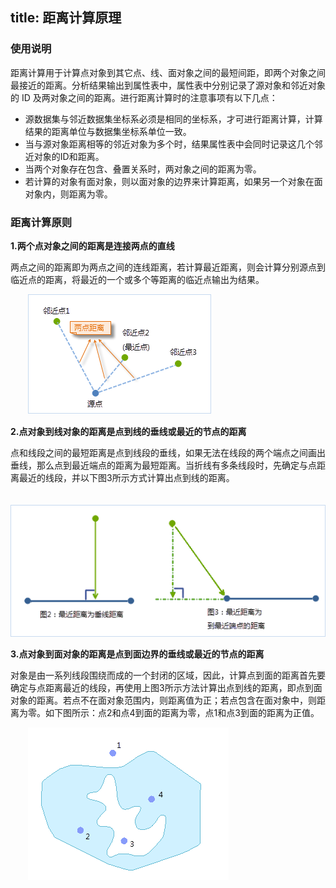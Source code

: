 title: 距离计算原理
---
   
### 使用说明
 
距离计算用于计算点对象到其它点、线、面对象之间的最短间距，即两个对象之间最接近的距离。分析结果输出到属性表中，属性表中分别记录了源对象和邻近对象的 ID 及两对象之间的距离。进行距离计算时的注意事项有以下几点：   
    
-  源数据集与邻近数据集坐标系必须是相同的坐标系，才可进行距离计算，计算结果的距离单位与数据集坐标系单位一致。  
-  当与源对象距离相等的邻近对象为多个时，结果属性表中会同时记录这几个邻近对象的ID和距离。  
-  当两个对象存在包含、叠置关系时，两对象之间的距离为零。  
-  若计算的对象有面对象，则以面对象的边界来计算距离，如果另一个对象在面对象内，则距离为零。 
   
### 距离计算原则  
  
**1.两个点对象之间的距离是连接两点的直线**  
  
两点之间的距离即为两点之间的连线距离，若计算最近距离，则会计算分别源点到临近点的距离，将最近的一个或多个等距离的临近点输出为结果。
 
　　![](img//DistanceMeasure1.png)   
  
**2.点对象到线对象的距离是点到线的垂线或最近的节点的距离**  
  
点和线段之间的最短距离是点到线段的垂线，如果无法在线段的两个端点之间画出垂线，那么点到最近端点的距离为最短距离。当折线有多条线段时，先确定与点距离最近的线段，并以下图3所示方式计算出点到线的距离。

　　![](img//DistanceMeasure2.png)   
    
  
**3.点对象到面对象的距离是点到面边界的垂线或最近的节点的距离**  
  
对象是由一系列线段围绕而成的一个封闭的区域，因此，计算点到面的距离首先要确定与点距离最近的线段，再使用上图3所示方法计算出点到线的距离，即点到面对象的距离。若点不在面对象范围内，则距离值为正；若点包含在面对象中，则距离为零。如下图所示：点2和点4到面的距离为零，点1和点3到面的距离为正值。

　　![](img//DistanceMeasure3.png)   
     